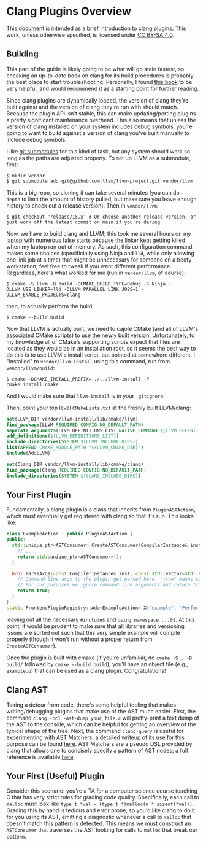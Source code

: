 # Clang Plugins Overview
This document is intended as a brief introduction to clang plugins.
This work, unless otherwise specified, is licensed under [CC BY-SA 4.0](https://creativecommons.org/licenses/by-sa/4.0/).

## Building
This part of the guide is likely going to be what will go stale fastest, so checking an up-to-date book on clang for its build procedures is probably the best place to start troubleshooting.
Personally, I found [this book](https://learning.oreilly.com/library/view/llvm-techniques-tips/9781838824952/) to be very helpful, and would recommend it as a starting point for further reading.

Since clang plugins are dynamically loaded, the version of clang they're built against and the version of clang they're run with should match.
Because the plugin API isn't stable, this can make updating/porting plugins a pretty significant maintenance overhead.
This also means that unless the version of clang installed on your system includes debug symbols, you're going to want to build against a version of clang you've built manually to include debug symbols.

I like [git submodules](https://git-scm.com/book/en/v2/Git-Tools-Submodules) for this kind of task, but any system should work so long as the paths are adjusted properly.
To set up LLVM as a submodule, first:
```
$ mkdir vendor
$ git submodule add git@github.com:llvm/llvm-project.git vendor/llvm
```
This is a big repo, so cloning it can take several minutes (you can do `--depth` to limit the amount of history pulled, but make sure you leave enough history to check out a release version).
Then in `vendor/llvm`:
```
$ git checkout 'release/15.x' # Or choose another release version; or just work off the latest commit on main if you're daring
```
Now, we have to build clang and LLVM; this took me several hours on my laptop with numerous false starts because the linker kept getting killed when my laptop ran out of memory.
As such, this configuration command makes some choices (specificially using Ninja and `lld`, while only allowing one link job at a time) that might be unnecessary for someone on a beefy workstation; feel free to tweak if you want different performance.
Regardless, here's what worked for me (run in `vendor/llvm`, of course):
```
$ cmake -S llvm -B build -DCMAKE_BUILD_TYPE=Debug -G Ninja -DLLVM_USE_LINKER=lld -DLLVM_PARALLEL_LINK_JOBS=1 -DLLVM_ENABLE_PROJECTS=clang
```
then, to actually perform the build
```
$ cmake --build build
```

Now that LLVM is actually built, we need to cajole CMake (and all of LLVM's associated CMake scripts) to use the newly built version.
Unfortunately, to my knowledge all of CMake's supporting scripts expect that files are located as they would be in an installation root, so it seems the best way to do this is to use LLVM's install script, but pointed at somewhere different.
I "installed" to `vendor/llvm-install` using this command, run from `vendor/llvm/build`:
```
$ cmake -DCMAKE_INSTALL_PREFIX=../../llvm-install -P cmake_install.cmake
```
And I would make sure that `llvm-install` is in your `.gitignore`.

Then, point your top level `CMakeLists.txt` at the freshly built LLVM/clang:
```cmake
set(LLVM_DIR vendor/llvm-install/lib/cmake/llvm)
find_package(LLVM REQUIRED CONFIG NO_DEFAULT_PATH)
separate_arguments(LLVM_DEFINITIONS_LIST NATIVE_COMMAND ${LLVM_DEFINITIONS})
add_definitions(${LLVM_DEFINITIONS_LIST})
include_directories(SYSTEM ${LLVM_INCLUDE_DIRS})
list(APPEND CMAKE_MODULE_PATH "${LLVM_CMAKE_DIR}")
include(AddLLVM)

set(Clang_DIR vendor/llvm-install/lib/cmake/clang)
find_package(Clang REQUIRED CONFIG NO_DEFAULT_PATH)
include_directories(SYSTEM ${CLANG_INCLUDE_DIRS})
```

## Your First Plugin
Fundamentally, a clang plugin is a class that inherits from `PluginASTAction`, which must eventually get registered with clang so that it's run. This looks like:
```cpp
class ExampleAction : public PluginASTAction {
public:
  std::unique_ptr<ASTConsumer> CreateASTConsumer(CompilerInstance& inst, llvm::StringRef) override {
    // ...
    return std::unique_ptr<ASTConsumer>();
  }

  bool ParseArgs(const CompilerInstance& inst, const std::vector<std::string>& args) override {
    // Command line args to the plugin get parsed here. "true" means success, "false" aborts compilation.
    // For our purposes we ignore command line arguments and return true no matter what.
    return true;
  }
}
static FrontendPluginRegistry::Add<ExampleAction> X("example", "Performs your cool analysis");
```
leaving out all the necessary `#include`s and `using namespace ...`es.
At this point, it would be prudent to make sure that all libraries and versioning issues are sorted out such that this very simple example will compile properly (though it won't run without a proper return from `CreateASTConsumer`).

Once the plugin is built with cmake (if you're unfamiliar, do `cmake -S . -B build/` followed by `cmake --build build`), you'll have an object file (e.g., `example.o`) that can be used as a clang plugin. Congratulations!

## Clang AST
Taking a detour from code, there's some helpful tooling that makes writing/debugging plugins that make use of the AST much easier.
First, the command `clang -cc1 -ast-dump your_file.c` will pretty-print a text dump of the AST to the console, which can be helpful for getting an overview of the typical shape of the tree.
Next, the command `clang-query` is useful for experimenting with AST Matchers; a detailed writeup of its use for this purpose can be found [here](https://devblogs.microsoft.com/cppblog/exploring-clang-tooling-part-2-examining-the-clang-ast-with-clang-query/).
AST Matchers are a pseudo DSL provided by clang that allows one to concisely specify a pattern of AST nodes; a full reference is available [here](https://clang.llvm.org/docs/LibASTMatchersReference.html).

## Your First (Useful) Plugin
Consider this scenario: you're a TA for a computer science course teaching C that has very strict rules for grading code quality.
Specifically, each call to `malloc` must look like `type_t *val = (type_t *)malloc(n * sizeof(*val))`.
Grading this by hand is tedious and error prone, so you'd like clang to do it for you using its AST, emitting a diagnostic whenever a call to `malloc` that doesn't match this pattern is detected.
This means we must construct an `ASTConsumer` that traverses the AST looking for calls to `malloc` that break our pattern.
